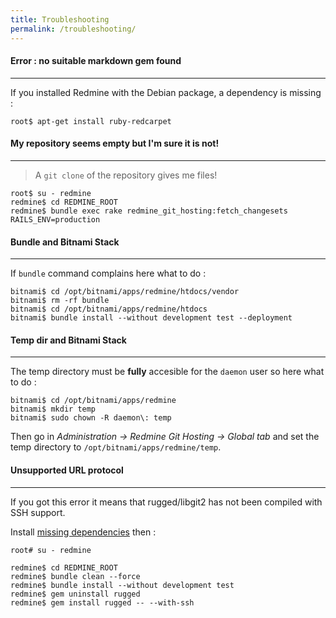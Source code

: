 ```yaml
---
title: Troubleshooting
permalink: /troubleshooting/
---
```



#### Error : no suitable markdown gem found
***

If you installed Redmine with the Debian package, a dependency is missing :

    root$ apt-get install ruby-redcarpet


#### My repository seems empty but I'm sure it is not!
***

> A ```git clone``` of the repository gives me files!

    root$ su - redmine
    redmine$ cd REDMINE_ROOT
    redmine$ bundle exec rake redmine_git_hosting:fetch_changesets RAILS_ENV=production


#### Bundle and Bitnami Stack
***

If ```bundle``` command complains here what to do :

    bitnami$ cd /opt/bitnami/apps/redmine/htdocs/vendor
    bitnami$ rm -rf bundle
    bitnami$ cd /opt/bitnami/apps/redmine/htdocs
    bitnami$ bundle install --without development test --deployment


#### Temp dir and Bitnami Stack
***

The temp directory must be **fully** accesible for the ```daemon``` user so here what to do :

    bitnami$ cd /opt/bitnami/apps/redmine
    bitnami$ mkdir temp
    bitnami$ sudo chown -R daemon\: temp

Then go in *Administration -> Redmine Git Hosting -> Global tab* and set the temp directory to ```/opt/bitnami/apps/redmine/temp```.


#### Unsupported URL protocol
***

If you got this error it means that rugged/libgit2 has not been compiled with SSH support.

Install [missing dependencies](http://redmine-git-hosting.io/get_started/#step-1-install-dependencies) then :

    root# su - redmine

    redmine$ cd REDMINE_ROOT
    redmine$ bundle clean --force
    redmine$ bundle install --without development test
    redmine$ gem uninstall rugged
    redmine$ gem install rugged -- --with-ssh
